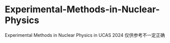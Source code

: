 # Experimental-Methods-in-Nuclear-Physics
Experimental Methods in Nuclear  Physics in UCAS 2024
仅供参考不一定正确
